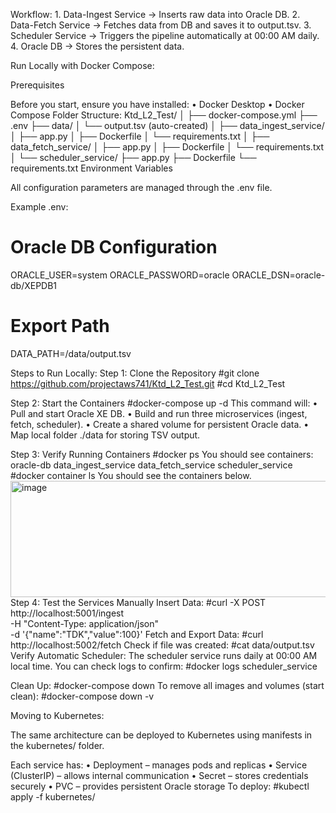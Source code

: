 Workflow:
	1.	Data-Ingest Service → Inserts raw data into Oracle DB.
	2.	Data-Fetch Service → Fetches data from DB and saves it to output.tsv.
	3.	Scheduler Service → Triggers the pipeline automatically at 00:00 AM daily.
	4.	Oracle DB → Stores the persistent data.

Run Locally with Docker Compose:

Prerequisites

Before you start, ensure you have installed:
	•	Docker Desktop
	•	Docker Compose
Folder Structure:
Ktd_L2_Test/
│
├── docker-compose.yml
├── .env
├── data/
│   └── output.tsv (auto-created)
│
├── data_ingest_service/
│   ├── app.py
│   ├── Dockerfile
│   └── requirements.txt
│
├── data_fetch_service/
│   ├── app.py
│   ├── Dockerfile
│   └── requirements.txt
│
└── scheduler_service/
    ├── app.py
    ├── Dockerfile
    └── requirements.txt
Environment Variables

All configuration parameters are managed through the .env file.

Example .env:
# Oracle DB Configuration
ORACLE_USER=system
ORACLE_PASSWORD=oracle
ORACLE_DSN=oracle-db/XEPDB1

# Export Path
DATA_PATH=/data/output.tsv

Steps to Run Locally:
Step 1: Clone the Repository
#git clone https://github.com/projectaws741/Ktd_L2_Test.git
#cd Ktd_L2_Test

Step 2: Start the Containers
#docker-compose up -d
This command will:
	•	Pull and start Oracle XE DB.
	•	Build and run three microservices (ingest, fetch, scheduler).
	•	Create a shared volume for persistent Oracle data.
	•	Map local folder ./data for storing TSV output.

Step 3: Verify Running Containers
#docker ps
You should see containers:
oracle-db
data_ingest_service
data_fetch_service
scheduler_service
#docker container ls
You should see the containers below.
<img width="1280" height="186" alt="image" src="https://github.com/user-attachments/assets/fe419719-9761-4c62-bd07-fdf26ed88d9b" />
Step 4: Test the Services Manually
Insert Data:
#curl -X POST http://localhost:5001/ingest \
     -H "Content-Type: application/json" \
     -d '{"name":"TDK","value":100}'
Fetch and Export Data:
#curl http://localhost:5002/fetch
Check if file was created:
#cat data/output.tsv
Verify Automatic Scheduler:
The scheduler service runs daily at 00:00 AM local time.
You can check logs to confirm:
#docker logs scheduler_service

Clean Up:
#docker-compose down
To remove all images and volumes (start clean):
#docker-compose down -v

Moving to Kubernetes:

The same architecture can be deployed to Kubernetes using manifests in the kubernetes/ folder.

Each service has:
	•	Deployment – manages pods and replicas
	•	Service (ClusterIP) – allows internal communication
	•	Secret – stores credentials securely
	•	PVC – provides persistent Oracle storage
To deploy:
#kubectl apply -f kubernetes/


